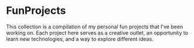 # FunProjects

This collection is a compilation of my personal fun projects that I've been working on. Each project here serves as a creative outlet, an opportunity to learn new technologies, and a way to explore different ideas.